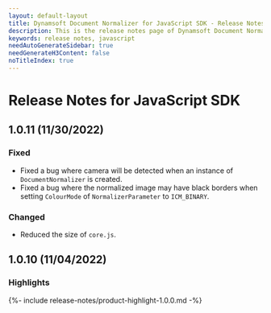 ```yaml
---
layout: default-layout
title: Dynamsoft Document Normalizer for JavaScript SDK - Release Notes
description: This is the release notes page of Dynamsoft Document Normalizer for JavaScript SDK v1.0.0.
keywords: release notes, javascript
needAutoGenerateSidebar: true
needGenerateH3Content: false
noTitleIndex: true
---
```


# Release Notes for JavaScript SDK

## 1.0.11 (11/30/2022)

### Fixed

* Fixed a bug where camera will be detected when an instance of `DocumentNormalizer` is created.
* Fixed a bug where the normalized image may have black borders when setting `ColourMode` of `NormalizerParameter` to `ICM_BINARY`.

### Changed

* Reduced the size of `core.js`.

## 1.0.10 (11/04/2022)

### Highlights

{%- include release-notes/product-highlight-1.0.0.md -%}

